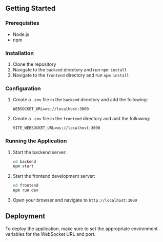 ## Getting Started

### Prerequisites

- Node.js
- npm

### Installation

1. Clone the repository
2. Navigate to the `backend` directory and run `npm install`
3. Navigate to the `frontend` directory and run `npm install`

### Configuration

1. Create a `.env` file in the `backend` directory and add the following:
   ```
   WEBSOCKET_URL=ws://localhost:3000
   ```

2. Create a `.env` file in the `frontend` directory and add the following:
   ```
   VITE_WEBSOCKET_URL=ws://localhost:3000
   ```

### Running the Application

1. Start the backend server:
   ```sh
   cd backend
   npm start
   ```

2. Start the frontend development server:
   ```sh
   cd frontend
   npm run dev
   ```

3. Open your browser and navigate to `http://localhost:3000`

## Deployment

To deploy the application, make sure to set the appropriate environment variables for the WebSocket URL and port.

